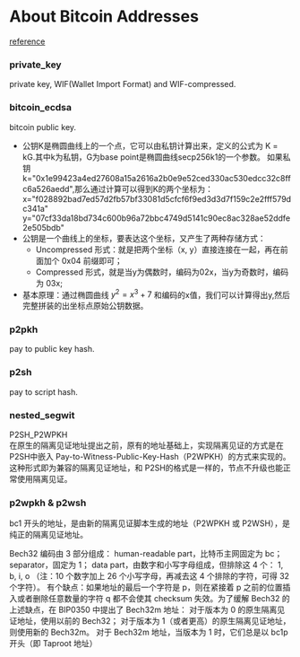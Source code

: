 # About Bitcoin Addresses

[reference](https://zhuanlan.zhihu.com/p/631349127)

### private_key
private key, WIF(Wallet Import Format) and WIF-compressed.

### bitcoin_ecdsa
bitcoin public key.  
- 公钥K是椭圆曲线上的一个点，它可以由私钥计算出来，定义的公式为 K = kG.其中k为私钥，G为base point是椭圆曲线secp256k1的一个参数。 如果私钥k="0x1e99423a4ed27608a15a2616a2b0e9e52ced330ac530edcc32c8ffc6a526aedd",那么通过计算可以得到K的两个坐标为： x="f028892bad7ed57d2fb57bf33081d5cfcf6f9ed3d3d7f159c2e2fff579dc341a" y="07cf33da18bd734c600b96a72bbc4749d5141c90ec8ac328ae52ddfe2e505bdb"
- 公钥是一个曲线上的坐标，要表达这个坐标，又产生了两种存储方式：
    - Uncompressed 形式：就是把两个坐标（x, y）直接连接在一起，再在前面加个 0x04 前缀即可；
    - Compressed 形式，就是当y为偶数时，编码为02x，当y为奇数时，编码为 03x;
- 基本原理：通过椭圆曲线 $y^2=x^3 + 7$ 和编码的x值，我们可以计算得出y,然后完整拼装的出坐标点原始公钥数据。

### p2pkh
pay to public key hash.

### p2sh
pay to script hash.

### nested_segwit
P2SH_P2WPKH  
在原生的隔离见证地址提出之前，原有的地址基础上，实现隔离见证的方式是在P2SH中嵌入 Pay-to-Witness-Public-Key-Hash（P2WPKH）的方式来实现的。这种形式即为兼容的隔离见证地址，和 P2SH的格式是一样的，节点不升级也能正常使用隔离见证。

### p2wpkh & p2wsh
bc1 开头的地址，是由新的隔离见证脚本生成的地址（P2WPKH 或 P2WSH），是纯正的隔离见证地址。

Bech32 编码由 3 部分组成：
human-readable part，比特币主网固定为 bc；
separator，固定为 1；
data part，由数字和小写字母组成，但排除这 4 个： 1, b, i, o （注：10 个数字加上 26 个小写字母，再减去这 4 个排除的字符，可得 32 个字符）。
有个缺点：如果地址的最后一个字符是 p，则在紧接着 p 之前的位置插入或者删除任意数量的字符 q 都不会使其 checksum 失效。为了缓解 Bech32 的上述缺点，在 BIP0350 中提出了 Bech32m 地址：
对于版本为 0 的原生隔离见证地址，使用以前的 Bech32；
对于版本为 1（或者更高）的原生隔离见证地址，则使用新的 Bech32m。
对于 Bech32m 地址，当版本为 1 时，它们总是以 bc1p 开头（即 Taproot 地址）


